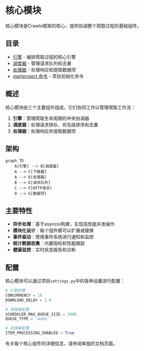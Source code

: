 # 核心模块

核心模块是Crawlo框架的核心，提供协调整个爬取过程的基础组件。

## 目录
- [引擎](engine.md) - 编排爬取过程的核心引擎
- [调度器](scheduler.md) - 管理请求队列和去重
- [处理器](processor.md) - 处理响应和提取数据项
- [startproject 命令](cli_startproject.md) - 项目初始化命令

## 概述

核心模块由三个主要组件组成，它们协同工作以管理爬取工作流：

1. **引擎**：管理爬取生命周期的中央协调器
2. **调度器**：处理请求排队、优先级排序和去重
3. **处理器**：处理响应并提取数据项

## 架构

```mermaid
graph TD
    A[引擎] --> B[调度器]
    A --> C[下载器]
    A --> D[处理器]
    B --> E[请求队列]
    C --> F[HTTP请求]
    D --> G[数据项]
```

## 主要特性

- **异步处理**：基于asyncio构建，实现高性能并发操作
- **模块化设计**：每个组件都可以扩展或替换
- **事件驱动**：使用事件系统进行通知和监控
- **统计数据收集**：内置指标和性能跟踪
- **健康监控**：实时状态报告和诊断

## 配置

核心模块可以通过项目`settings.py`中的各种设置进行配置：

```python
# 引擎配置
CONCURRENCY = 16
DOWNLOAD_DELAY = 1.0

# 调度器配置
SCHEDULER_MAX_QUEUE_SIZE = 2000
QUEUE_TYPE = 'auto'

# 处理器配置
ITEM_PROCESSING_ENABLED = True
```

有关每个核心组件的详细信息，请参阅单独的文档页面。